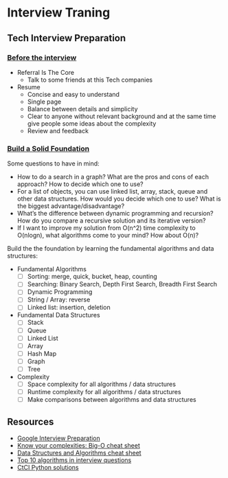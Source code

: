 # Interview Traning

## Tech Interview Preparation

### [Before the interview](http://blog.gainlo.co/index.php/2017/02/18/chapter-1-get-interview-google-complete-guide-google-interview-preparation/)

- Referral Is The Core
    - Talk to some friends at this Tech companies
- Resume
    - Concise and easy to understand
    - Single page
    - Balance between details and simplicity
    - Clear to anyone without relevant background and at the same time give people some ideas about the complexity
    - Review and feedback

### [Build a Solid Foundation](http://blog.gainlo.co/index.php/2017/02/24/chapter-2-build-solid-foundation-complete-guide-google-interview-preparation/)

Some questions to have in mind:

- How to do a search in a graph? What are the pros and cons of each approach? How to decide which one to use?
- For a list of objects, you can use linked list, array, stack, queue and other data structures. How would you decide which one to use? What is the biggest advantage/disadvantage?
- What’s the difference between dynamic programming and recursion? How do you compare a recursive solution and its iterative version?
- If I want to improve my solution from O(n^2) time complexity to O(nlogn), what algorithms come to your mind? How about O(n)?

Build the the foundation by learning the fundamental algorithms and data structures:

- Fundamental Algorithms
    - [ ] Sorting: merge, quick, bucket, heap, counting
    - [ ] Searching: Binary Search, Depth First Search, Breadth First Search
    - [ ] Dynamic Programming
    - [ ] String / Array: reverse
    - [ ] Linked list: insertion, deletion
- Fundamental Data Structures
    - [ ] Stack
    - [ ] Queue
    - [ ] Linked List
    - [ ] Array
    - [ ] Hash Map
    - [ ] Graph
    - [ ] Tree
- Complexity
    - [ ] Space complexity for all algorithms / data structures
    - [ ] Runtime complexity for all algorithms / data structures
    - [ ] Make comparisons between algorithms and data structures

## Resources

- [Google Interview Preparation](http://blog.gainlo.co/index.php/category/google-interview-preparation/)
- [Know your complexities: Big-O cheat sheet](https://www.bigocheatsheet.com/)
- [Data Structures and Algorithms cheat sheet](https://github.com/TSiege/Tech-Interview-Cheat-Sheet)
- [Top 10 algorithms in interview questions](https://www.geeksforgeeks.org/top-10-algorithms-in-interview-questions/)
- [CtCI Python solutions](https://github.com/careercup/CtCI-6th-Edition-Python)
